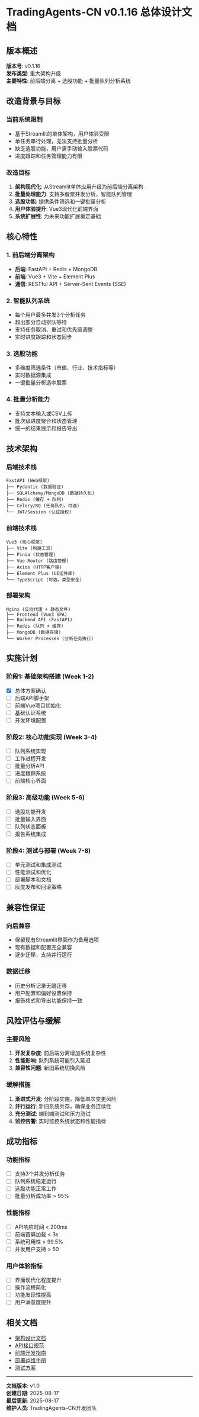 # TradingAgents-CN v0.1.16 总体设计文档

## 版本概述

**版本号**: v0.1.16  
**发布类型**: 重大架构升级  
**主要特性**: 前后端分离 + 选股功能 + 批量队列分析系统  

## 改造背景与目标

### 当前系统限制
- 基于Streamlit的单体架构，用户体验受限
- 单任务串行处理，无法支持批量分析
- 缺乏选股功能，用户需手动输入股票代码
- 进度跟踪和任务管理能力有限

### 改造目标
1. **架构现代化**: 从Streamlit单体应用升级为前后端分离架构
2. **批量处理能力**: 支持多股票并发分析，智能队列管理
3. **选股功能**: 提供条件筛选和一键批量分析
4. **用户体验提升**: Vue3现代化前端界面
5. **系统扩展性**: 为未来功能扩展奠定基础

## 核心特性

### 1. 前后端分离架构
- **后端**: FastAPI + Redis + MongoDB
- **前端**: Vue3 + Vite + Element Plus
- **通信**: RESTful API + Server-Sent Events (SSE)

### 2. 智能队列系统
- 每个用户最多并发3个分析任务
- 超出部分自动排队等待
- 支持任务取消、重试和优先级调整
- 实时进度跟踪和状态同步

### 3. 选股功能
- 多维度筛选条件（市值、行业、技术指标等）
- 实时数据源集成
- 一键批量分析选中股票

### 4. 批量分析能力
- 支持文本输入或CSV上传
- 批次级进度聚合和状态管理
- 统一的结果展示和报告导出

## 技术架构

### 后端技术栈
```
FastAPI (Web框架)
├── Pydantic (数据验证)
├── SQLAlchemy/MongoDB (数据持久化)
├── Redis (缓存 + 队列)
├── Celery/RQ (任务队列，可选)
└── JWT/Session (认证授权)
```

### 前端技术栈
```
Vue3 (核心框架)
├── Vite (构建工具)
├── Pinia (状态管理)
├── Vue Router (路由管理)
├── Axios (HTTP客户端)
├── Element Plus (UI组件库)
└── TypeScript (可选，类型安全)
```

### 部署架构
```
Nginx (反向代理 + 静态文件)
├── Frontend (Vue3 SPA)
├── Backend API (FastAPI)
├── Redis (队列 + 缓存)
├── MongoDB (数据存储)
└── Worker Processes (分析任务执行)
```

## 实施计划

### 阶段1: 基础架构搭建 (Week 1-2)
- [x] 总体方案确认
- [ ] 后端API脚手架
- [ ] 前端Vue项目初始化
- [ ] 基础认证系统
- [ ] 开发环境配置

### 阶段2: 核心功能实现 (Week 3-4)
- [ ] 队列系统实现
- [ ] 工作进程开发
- [ ] 批量分析API
- [ ] 进度跟踪系统
- [ ] 前端核心界面

### 阶段3: 高级功能 (Week 5-6)
- [ ] 选股功能开发
- [ ] 批量输入界面
- [ ] 队列状态面板
- [ ] 报告系统集成

### 阶段4: 测试与部署 (Week 7-8)
- [ ] 单元测试和集成测试
- [ ] 性能测试和优化
- [ ] 部署脚本和文档
- [ ] 灰度发布和回滚策略

## 兼容性保证

### 向后兼容
- 保留现有Streamlit界面作为备用选项
- 现有数据和配置完全兼容
- 逐步迁移，支持并行运行

### 数据迁移
- 历史分析记录无缝迁移
- 用户配置和偏好设置保持
- 报告格式和导出功能保持一致

## 风险评估与缓解

### 主要风险
1. **开发复杂度**: 前后端分离增加系统复杂性
2. **性能影响**: 队列系统可能引入延迟
3. **兼容性问题**: 新旧系统切换风险

### 缓解措施
1. **渐进式开发**: 分阶段实施，降低单次变更风险
2. **并行运行**: 新旧系统共存，确保业务连续性
3. **充分测试**: 端到端测试和压力测试
4. **监控告警**: 实时监控系统状态和性能指标

## 成功指标

### 功能指标
- [ ] 支持3个并发分析任务
- [ ] 队列系统稳定运行
- [ ] 选股功能正常工作
- [ ] 批量分析成功率 > 95%

### 性能指标
- [ ] API响应时间 < 200ms
- [ ] 前端首屏加载 < 3s
- [ ] 系统可用性 > 99.5%
- [ ] 并发用户支持 > 50

### 用户体验指标
- [ ] 界面现代化程度提升
- [ ] 操作流程简化
- [ ] 功能发现性提高
- [ ] 用户满意度提升

## 相关文档

- [架构设计文档](architecture/v0.1.16/system-architecture.md)
- [API接口规范](design/v0.1.16/api-specification.md)
- [前端开发指南](development/v0.1.16/frontend-guide.md)
- [部署运维手册](deployment/v0.1.16/deployment-guide.md)
- [测试方案](technical/v0.1.16/testing-strategy.md)

---

**文档版本**: v1.0  
**创建日期**: 2025-08-17  
**最后更新**: 2025-08-17  
**维护人员**: TradingAgents-CN开发团队